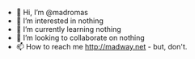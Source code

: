 - 👋 Hi, I’m @madromas
- 👀 I’m interested in nothing
- 🌱 I’m currently learning nothing
- 💞️ I’m looking to collaborate on nothing
- 📫 How to reach me http://madway.net - but, don't.

<!---
madromas/madromas is a ✨ special ✨ repository because its `README.md` (this file) appears on your GitHub profile.
You can click the Preview link to take a look at your changes.
--->
